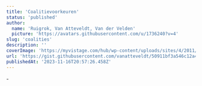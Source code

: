 ```yaml
---
title: 'Coalitievoorkeuren'
status: 'published'
author:
  name: 'Ruigrok, Van Atteveldt, Van der Velden'
  picture: 'https://avatars.githubusercontent.com/u/1736240?v=4'
slug: 'coalities'
description: ''
coverImage: 'https://myvistage.com/hub/wp-content/uploads/sites/4/2011/12/negotiation-strategies.jpeg'
url: 'https://gist.githubusercontent.com/vanatteveldt/50911bf3a546c12a48c198e253e9e292/raw/baef402961d6417c434e59ed5209acae1d06c8f5/coalities.html'
publishedAt: '2023-11-16T20:57:26.458Z'
---
```


\-

